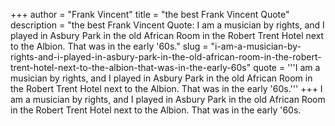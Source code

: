 +++
author = "Frank Vincent"
title = "the best Frank Vincent Quote"
description = "the best Frank Vincent Quote: I am a musician by rights, and I played in Asbury Park in the old African Room in the Robert Trent Hotel next to the Albion. That was in the early '60s."
slug = "i-am-a-musician-by-rights-and-i-played-in-asbury-park-in-the-old-african-room-in-the-robert-trent-hotel-next-to-the-albion-that-was-in-the-early-60s"
quote = '''I am a musician by rights, and I played in Asbury Park in the old African Room in the Robert Trent Hotel next to the Albion. That was in the early '60s.'''
+++
I am a musician by rights, and I played in Asbury Park in the old African Room in the Robert Trent Hotel next to the Albion. That was in the early '60s.
